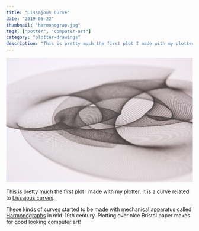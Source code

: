 ```yaml
---
title: "Lissajous Curve"
date: "2019-05-22"
thumbnail: "harmonograp.jpg"
tags: ["potter", "computer-art"]
category: "plotter-drawings"
description: "This is pretty much the first plot I made with my plotter."
---
```


![Lissajous curve image](harmonograp.jpg)


This is pretty much the first plot I made with my plotter. It is a curve related to [Lissajous curves](https://en.wikipedia.org/wiki/Lissajous_curve).

These kinds of curves started to be made with mechanical apparatus called [Harmonographs](https://en.wikipedia.org/wiki/Harmonograph) in mid-19th century. Plotting over nice Bristol paper makes for good looking computer art!
